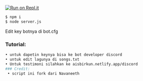 
[![Run on Repl.it](https://repl.it/badge/github/navaneethkm004/discord-24x7-music)](https://repl.it/github/aisbir/Radio-Aisbirkun)
```bash
$ npm i 
$ node server.js
```
Edit key botnya di bot.cfg

### Tutorial:
```bash
• untuk dapetin keynya bisa ke bot developer discord
• untuk edit lagunya di songs.txt
• Untuk testimoni silahkan ke aisbirkun.netlify.app/discord
### Credit:
 • script ini fork dari Navaneeth
